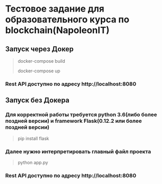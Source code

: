 # Тестовое задание для образовательного курса по blockchain(NapoleonIT)

## Запуск через Докер
>docker-compose build
>
> docker-compose up
### Rest API доступно по адресу http://localhost:8080

## Запуск без Докера
### Для корректной работы требуется python 3.6(либо более поздней версии) и framework Flask(0.12.2 или более поздней версии)
> pip install flask
### Далее нужно интерпретировать главный файл проекта
> python app.py
### Rest API доступно по адресу http://localhost:8080

